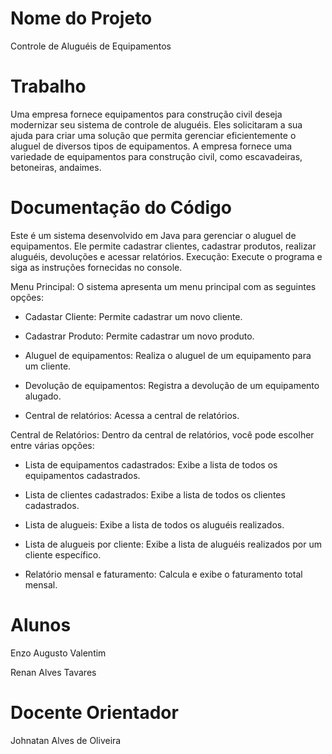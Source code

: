 # Nome do Projeto

Controle de Aluguéis de Equipamentos

# Trabalho
Uma empresa fornece equipamentos para construção civil deseja modernizar seu sistema de controle de aluguéis. Eles solicitaram a sua ajuda para criar uma solução que permita gerenciar eficientemente o aluguel de diversos tipos de equipamentos. A empresa fornece uma variedade de equipamentos para construção civil, como escavadeiras, betoneiras, andaimes.

# Documentação do Código
Este é um sistema desenvolvido em Java para gerenciar o aluguel de equipamentos. Ele permite cadastrar clientes, cadastrar produtos, realizar aluguéis, devoluções e acessar relatórios. 
Execução: Execute o programa e siga as instruções fornecidas no console.

Menu Principal: O sistema apresenta um menu principal com as seguintes opções:

- Cadastar Cliente: Permite cadastrar um novo cliente.

- Cadastrar Produto: Permite cadastrar um novo produto.

- Aluguel de equipamentos: Realiza o aluguel de um equipamento para um cliente.

- Devolução de equipamentos: Registra a devolução de um equipamento alugado.

- Central de relatórios: Acessa a central de relatórios.

Central de Relatórios: Dentro da central de relatórios, você pode escolher entre várias opções:

- Lista de equipamentos cadastrados: Exibe a lista de todos os equipamentos cadastrados.

- Lista de clientes cadastrados: Exibe a lista de todos os clientes cadastrados.

- Lista de alugueis: Exibe a lista de todos os aluguéis realizados.

- Lista de alugueis por cliente: Exibe a lista de aluguéis realizados por um cliente específico.

- Relatório mensal e faturamento: Calcula e exibe o faturamento total mensal.

# Alunos

Enzo Augusto Valentim

Renan Alves Tavares

# Docente Orientador
Johnatan Alves de Oliveira

